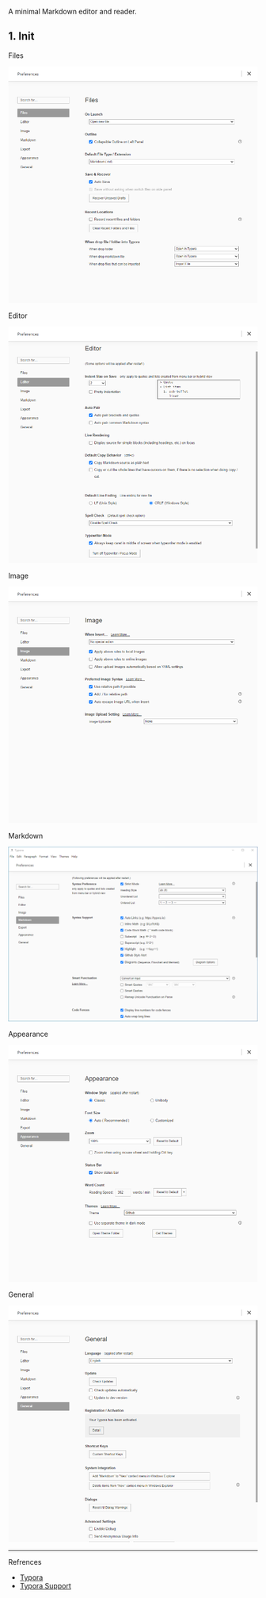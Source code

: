A minimal Markdown editor and reader.

## 1. Init

Files

![Files](./../../../../../images//Typora/Files.png)

Editor

![Editor](./../../../../../images//Typora/Editor.png)

Image

![Image](./../../../../../images//Typora/Image.png)

Markdown

![Markdown](./../../../../../images//Typora/Markdown.png)

Appearance

![Appearance](./../../../../../images//Typora/Appearance.png)

General

![General](./../../../../../images//Typora/General.png)

---

Refrences

- [Typora](https://typora.io/)
- [Typora Support](https://support.typora.io/)

